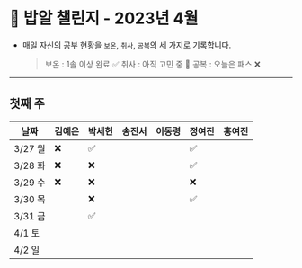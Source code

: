 # 🍚 밥알 챌린지 - 2023년 4월
- 매일 자신의 공부 현황을 `보온`, `취사`, `공복`의 세 가지로 기록합니다.
    
    > 보온 : 1솔 이상 완료 ✅
    취사 : 아직 고민 중 🤔
    공복 : 오늘은 패스 ❌
---

## 첫째 주

**날짜**|김예은|박세현|송진서|이동령|정여진|홍여진
---|---|---|---|---|---|---
3/27 월|❌ |✅ | | |✅| 
3/28 화|❌ |❌ | | |✅| 
3/29 수|❌ |❌ | | |❌| 
3/30 목| |❌ | | |✅| 
3/31 금| |✅ | | | | 
4/1 토| | | | | | 
4/2 일| | | | | | 
